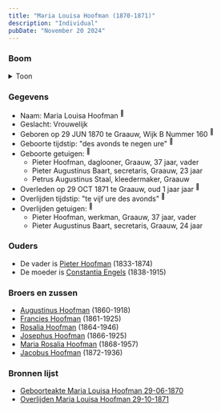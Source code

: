 ```yaml
---
title: "Maria Louisa Hoofman (1870-1871)"
description: "Individual"
pubDate: "November 20 2024"
---
```


### Boom
<details><summary>Toon</summary>

![test](https://www.plantuml.com/plantuml/svg/XP9FJm8n4CNl_HGJFQW7arrMN224ABZu9mh4e5VItHsXeTkIJbT23D_T0LOn8P5RCpFlpQ-llI4ldIyBBMYkp48wMK0gi_dKsTBaFQkj0--a8MwXyMAcSeHCkKpZxep5mg-Wm295HxiIUNHe_Mg1uezhfYKHV0a0w5gNenlFL3OtIDHk5rAPJWSYiHRY34RRLIHsYfEHGZQ41si_2cbEG18y1a4GHW2dITIlzxli-lMXKEThQBTIcQucgVLUOwi3JNYvVOMm4KLiO3mQHOH_fcbUQZsH9fzapXAbbe5O5eLmb_HO5r_1lPEoN39QnTEpXaCpNab8p1GrxP6k6AdVJQ8a-WVfSJ3U03NW_0Aw-CbPcUD08Go6xn0sm_e1Jxkrn3nNPifZjJeylGtO_ZhOKlMPAgZ3gLRJcL-XrdR9P6jH1NXvMKs82dzVg9HSsBHgiVXPzo8Tt_pPbehamQFKOlXzpUD9r9eLRHpytEfe4AmPzZO1nk4-2N639kTF_0q0)
</details>

### Gegevens
- Naam: Maria Louisa Hoofman <sup><a href="../s00042/" style="text-decoration:none" title="Geboorteakte Maria Louisa Hoofman 29-06-1870">:link:</a></sup>
- Geslacht: Vrouwelijk
- Geboren op 29 JUN 1870 te Graauw, Wijk B Nummer 160 <sup><a href="../s00042/" style="text-decoration:none" title="Geboorteakte Maria Louisa Hoofman 29-06-1870">:link:</a></sup>
- Geboorte tijdstip: "des avonds te negen ure" <sup><a href="../s00042/" style="text-decoration:none" title="Geboorteakte Maria Louisa Hoofman 29-06-1870">:link:</a></sup>
- Geboorte getuigen: <sup><a href="../s00042/" style="text-decoration:none" title="Geboorteakte Maria Louisa Hoofman 29-06-1870">:link:</a></sup>
  - Pieter Hoofman, daglooner, Graauw, 37 jaar, vader
  - Pieter Augustinus Baart, secretaris, Graauw, 23 jaar
  - Petrus Augustinus Staal, kleedermaker, Graauw
- Overleden op 29 OCT 1871 te Graauw, oud 1 jaar jaar <sup><a href="../s00032/" style="text-decoration:none" title="Overlijden Maria Louisa Hoofman 29-10-1871">:link:</a></sup>
- Overlijden tijdstip: "te vijf ure des avonds" <sup><a href="../s00032/" style="text-decoration:none" title="Overlijden Maria Louisa Hoofman 29-10-1871">:link:</a></sup>
- Overlijden getuigen: <sup><a href="../s00032/" style="text-decoration:none" title="Overlijden Maria Louisa Hoofman 29-10-1871">:link:</a></sup>
  - Pieter Hoofman, werkman, Graauw, 37 jaar, vader
  - Pieter Augustinus Baart, secretaris, Graauw, 24 jaar

### Ouders
- De vader is [Pieter Hoofman](../i00013/) (1833-1874)
- De moeder is [Constantia Engels](../i00014/) (1838-1915)

### Broers en zussen
- [Augustinus Hoofman](../i00007/) (1860-1918)
- [Francies Hoofman](../i00023/) (1861-1925)
- [Rosalia Hoofman](../i00024/) (1864-1946)
- [Josephus Hoofman](../i00025/) (1866-1925)
- [Maria Rosalia Hoofman](../i00026/) (1868-1957)
- [Jacobus Hoofman](../i00072/) (1872-1936)

### Bronnen lijst
- [Geboorteakte Maria Louisa Hoofman 29-06-1870](../s00042/)
- [Overlijden Maria Louisa Hoofman 29-10-1871](../s00032/)
